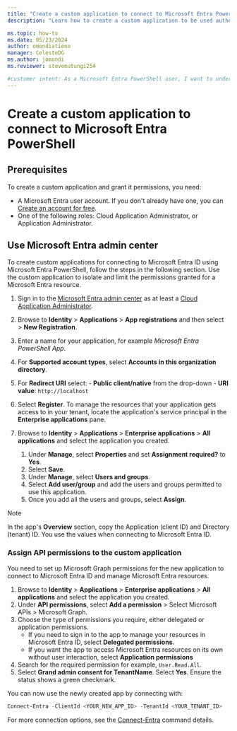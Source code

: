 ```yaml
---
title: "Create a custom application to connect to Microsoft Entra PowerShell"
description: "Learn how to create a custom application to be used authenticate to Microsoft Entra PowerShell."

ms.topic: how-to
ms.date: 05/23/2024
author: omondiatieno
manager: CelesteDG
ms.author: jomondi
ms.reviewer: stevemutungi254

#customer intent: As a Microsoft Entra PowerShell user, I want to understand how to create a custom application to improve my security posture.
---
```


# Create a custom application to connect to Microsoft Entra PowerShell

## Prerequisites

To create a custom application and grant it permissions, you need:

- A Microsoft Entra user account. If you don't already have one, you can [Create an account for free](https://azure.microsoft.com/free/?WT.mc_id=A261C142F).
- One of the following roles: Cloud Application Administrator, or Application Administrator.

## Use Microsoft Entra admin center

To create custom applications for connecting to Microsoft Entra ID using Microsoft Entra PowerShell, follow the steps in the following section. Use the custom application to isolate and limit the permissions granted for a Microsoft Entra resource.

1. Sign in to the [Microsoft Entra admin center][entra-admin-portal] as at least a [Cloud Application Administrator][cloud-app-admin].
1. Browse to **Identity** > **Applications** > **App registrations** and then select > **New Registration**.
1. Enter a name for your application, for example *Microsoft Entra PowerShell App*.
1. For **Supported account types**, select **Accounts in this organization directory**.
1. For **Redirect URI** select:
        - **Public client/native** from the drop-down
        - **URI value**: `http://localhost`
1. Select **Register**.
To manage the resources that your application gets access to in your tenant, locate the application's service principal in the **Enterprise applications** pane.

1. Browse to **Identity** > **Applications** > **Enterprise applications** > **All applications** and select the application you created.
    1. Under **Manage**, select **Properties** and set **Assignment required?** to **Yes**.
    1. Select **Save**.
    1. Under **Manage**, select **Users and groups**.
    1. Select **Add user/group** and add the users and groups permitted to use this application.
    1. Once you add all the users and groups, select **Assign**.

>[!NOTE]
> In the app's **Overview** section, copy the Application (client ID) and Directory (tenant) ID. You use the values when connecting to Microsoft Entra ID.

### Assign API permissions to the custom application

You need to set up Microsoft Graph permissions for the new application to connect to Microsoft Entra ID and manage Microsoft Entra resources.

1. Browse to **Identity** > **Applications** > **Enterprise applications** > **All applications** and select the application you created.
1. Under **API permissions**, select **Add a permission** > Select Microsoft APIs > Microsoft Graph.
1. Choose the type of permissions you require, either delegated or application permissions. 
    - If you need to sign in to the app to manage your resources in Microsoft Entra ID, select **Delegated permissions**.
    - If you want the app to access Microsoft Entra resources on its own without user interaction, select **Application permissions**
1. Search for the required permission for example, `User.Read.All`.
1. Select **Grand admin consent for TenantName**. Select **Yes**. Ensure the status shows a green checkmark.

You can now use the newly created app by connecting with:

```powershell
Connect-Entra -ClientId <YOUR_NEW_APP_ID> -TenantId <YOUR_TENANT_ID>
```

For more connection options, see the [Connect-Entra][connect-entra-command] command details.

<!-- link references -->
[entra-admin-portal]: https://azure.microsoft.com/free/?WT.mc_id=A261C142F
[cloud-app-admin]: /entra/identity/role-based-access-control/permissions-reference#cloud-application-administrator
[connect-entra-command]: installation.md